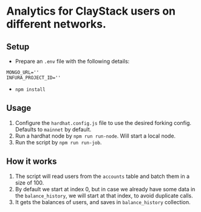 # Analytics for ClayStack users on different networks.

## Setup

-   Prepare an `.env` file with the following details:

```
MONGO_URL=''
INFURA_PROJECT_ID=''

```

-   `npm install`

## Usage

1. Configure the `hardhat.config.js` file to use the desired forking config. Defaults to `mainnet` by default.
2. Run a hardhat node by `npm run run-node`. Will start a local node.
3. Run the script by `npm run run-job`.

## How it works

1. The script will read users from the `accounts` table and batch them in a size of 100.
2. By default we start at index 0, but in case we already have some data in the `balance_history`, we will start at that index, to avoid duplicate calls.
3. It gets the balances of users, and saves in `balance_history` collection.
